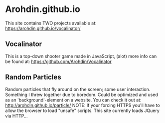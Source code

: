 # Arohdin.github.io

This site contains TWO projects available at: https://arohdin.github.io/vocalinator/

## Vocalinator
This is a top-down shooter game made in JavaScript, (alot) more info can be found at: https://github.com/Arohdin/Vocalinator

## Random Particles
Random particles that fly around on the screen; some user interaction.
Something I threw together due to boredom. Could be optimized and used as an 'background'-element on a website.
You can check it out at: http://arohdin.github.io/particle/
NOTE: If your forcing HTTPS you'll have to allow the browser to load "unsafe" scripts. This site currently loads JQuery via HTTP...
